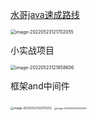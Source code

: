 



[水哥java速成路线](https://www.bilibili.com/video/BV155411M7SE?p=1&share_medium=android&share_plat=android&share_session_id=aefc0a43-1bed-4425-96cc-bd3b14dcf925&share_source=COPY&share_tag=s_i&timestamp=1648022482&unique_k=sZfyLgH)

<img src="pic/%E6%95%B0%E6%8D%AE%E5%BA%93.assets/image-20220523121702055.png" alt="image-20220523121702055" style="zoom:50%;" />



小实战项目



<img src="pic/%E6%95%B0%E6%8D%AE%E5%BA%93.assets/image-20220523121858606.png" alt="image-20220523121858606" style="zoom:50%;" />

框架and中间件

<img src="pic/%E6%95%B0%E6%8D%AE%E5%BA%93.assets/image-20220523122011202.png" alt="image-20220523122011202" style="zoom:33%;" /> <img src="pic/%E6%95%B0%E6%8D%AE%E5%BA%93.assets/image-20220523122050024.png" alt="image-20220523122050024" style="zoom: 25%;" />